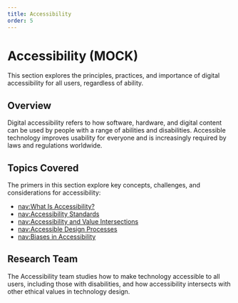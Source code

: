 ```yaml
---
title: Accessibility
order: 5
---
```


# Accessibility (MOCK)

This section explores the principles, practices, and importance of digital accessibility for all users, regardless of ability.

## Overview

Digital accessibility refers to how software, hardware, and digital content can be used by people with a range of abilities and disabilities. Accessible technology improves usability for everyone and is increasingly required by laws and regulations worldwide.

## Topics Covered

The primers in this section explore key concepts, challenges, and considerations for accessibility:

- [nav:What Is Accessibility?](whatIsAccessibility)
- [nav:Accessibility Standards](accStandards)
- [nav:Accessibility and Value Intersections](valueIntersection)
- [nav:Accessible Design Processes](designProcesses)
- [nav:Biases in Accessibility](accBiases)

## Research Team

The Accessibility team studies how to make technology accessible to all users, including those with disabilities, and how accessibility intersects with other ethical values in technology design.
